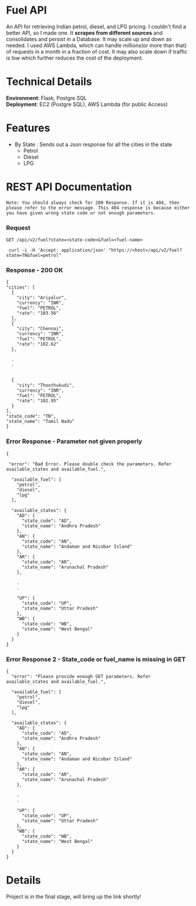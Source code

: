 # Fuel API
An API for retrieving Indian petrol, diesel, and LPG pricing. I couldn't find a better API, so I made one. It **scrapes from different sources** and consolidates and persist in a Database. It may scale up and down as needed. I used AWS Lambda, which can handle millions(or more than that) of requests in a month in a fraction of cost. It may also scale down if traffic is low which further reduces the cost of the deployment.


# Technical Details
**Environment**: Flask, Postgre SQL <br>
**Deployment**: EC2 (Postgre SQL), AWS Lambda (for public Access)

# Features
- By State : Sends out a Json response for all the cities in the state
    - Petrol
    - Diesel
    - LPG
# REST API Documentation

`Note: You should always check for 200 Response. If it is 404, then please refer to the error message. This 404 response is because either you have given wrong state code or not enough parameters.`

### Request

`GET /api/v2/fuel?state=<state-code>&fuel=<fuel-name>`

     curl -i -H 'Accept: application/json' "https://<host>/api/v2/fuel?state=TN&fuel=petrol"

### Response - 200 OK

  ```
  {
  "cities": [
    {
      "city": "Ariyalur", 
      "currency": "INR", 
      "fuel": "PETROL", 
      "rate": "103.56"
    }, 
    {
      "city": "Chennai", 
      "currency": "INR", 
      "fuel": "PETROL", 
      "rate": "102.62"
    },
    
    .
    .
    
    
    {
      "city": "Thoothukudi", 
      "currency": "INR", 
      "fuel": "PETROL", 
      "rate": "102.95"
    }
  ], 
  "state_code": "TN", 
  "state_name": "Tamil Nadu"
}
```


### Error Response  - Parameter not given properly

```
{
 
 "error": "Bad Error. Please double check the parameters. Refer available_states and available_fuel.",
 
  "available_fuel": [
    "petrol", 
    "diesel", 
    "lpg"
  ], 
  
  "available_states": {
    "AD": {
      "state_code": "AD", 
      "state_name": "Andhra Pradesh"
    }, 
    "AN": {
      "state_code": "AN", 
      "state_name": "Andaman and Nicobar Island"
    }, 
    "AR": {
      "state_code": "AR", 
      "state_name": "Arunachal Pradesh"
    }, 
    
    .
    .
    
    "UP": {
      "state_code": "UP", 
      "state_name": "Uttar Pradesh"
    }, 
    "WB": {
      "state_code": "WB", 
      "state_name": "West Bengal"
    }
  }
}

```
### Error Response 2 - State_code or fuel_name is missing in GET

```
{
  "error": "Please provide enough GET parameters. Refer available_states and available_fuel.",
  
  "available_fuel": [
    "petrol", 
    "diesel", 
    "lpg"
  ], 
  
  "available_states": {
    "AD": {
      "state_code": "AD", 
      "state_name": "Andhra Pradesh"
    }, 
    "AN": {
      "state_code": "AN", 
      "state_name": "Andaman and Nicobar Island"
    }, 
    "AR": {
      "state_code": "AR", 
      "state_name": "Arunachal Pradesh"
    }, 
    
    .
    .
    
    "UP": {
      "state_code": "UP", 
      "state_name": "Uttar Pradesh"
    }, 
    "WB": {
      "state_code": "WB", 
      "state_name": "West Bengal"
    }
  }
}

```
 

# Details
Project is in the final stage, will bring up the link shortly!
